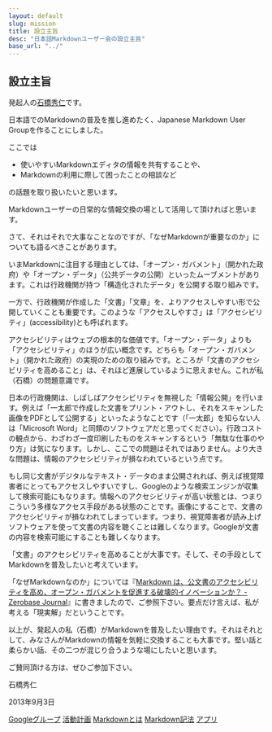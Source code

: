 ```yaml
---
layout: default
slug: mission
title: 設立主旨
desc: "日本語Markdownユーザー会の設立主旨"
base_url: "../"
---
```


## 設立主旨

発起人の[石橋秀仁]です。

日本語でのMarkdownの普及を推し進めたく、Japanese Markdown User Groupを作ることにしました。

ここでは

- 使いやすいMarkdownエディタの情報を共有することや、
- Markdownの利用に際して困ったことの相談など

の話題を取り扱いたいと思います。

Markdownユーザーの日常的な情報交換の場として活用して頂ければと思います。

さて、それはそれで大事なことなのですが、「なぜMarkdownが重要なのか」についても語るべきことがあります。

いまMarkdownに注目する理由としては、「オープン・ガバメント」（開かれた政府）や「オープン・データ」（公共データの公開）といったムーブメントがあります。これは行政機関が持つ「構造化されたデータ」を公開する取り組みです。

一方で、行政機関が作成した「文書」「文章」を、よりアクセスしやすい形で公開していくことも重要です。このような「アクセスしやすさ」は「アクセシビリティ」(accessibility)とも呼ばれます。

アクセシビリティはウェブの根本的な価値です。「オープン・データ」よりも「アクセシビリティ」のほうが広い概念です。どちらも「オープン・ガバメント」（開かれた政府）の実現のための取り組みです。ところが「文書のアクセシビリティを高めること」は、それほど進展しているように思えません。これが私（石橋）の問題意識です。

日本の行政機関は、しばしばアクセシビリティを無視した「情報公開」を行います。例えば「一太郎で作成した文書をプリント・アウトし、それをスキャンした画像をPDFとして公開する」といったようなことです（「一太郎」を知らない人は「Microsoft Word」と同類のソフトウェアだと思ってください）。行政コストの観点から、わざわざ一度印刷したものをスキャンするという「無駄な仕事のやり方」は気になります。しかし、ここでの問題はそれではありません。より大きな問題は、情報のアクセシビリティが損なわれているという点です。

もし同じ文書がデジタルなテキスト・データのまま公開されれば、例えば視覚障害者にとってもアクセスしやすいですし、Googleのような検索エンジンが収集して検索可能にもなります。情報へのアクセシビリティが高い状態とは、つまりこういう多様なアクセス手段がある状態のことです。画像にすることで、文書のアクセシビリティが損なわれてしまっています。つまり、視覚障害者が読み上げソフトウェアを使って文書の内容を聴くことは難しくなります。Googleが文書の内容を検索可能にすることも難しくなります。

「文書」のアクセシビリティを高めることが大事です。そして、その手段としてMarkdownを普及したいと考えています。

「なぜMarkdownなのか」については『[Markdown は、公文書のアクセシビリティを高め、オープン・ガバメントを促進する破壊的イノベーションか？ - Zerobase Journal]』に書きましたので、ご参照下さい。要点だけ言えば、私が考える「現実解」だということです。

以上が、発起人の私（石橋）がMarkdownを普及したい理由です。それはそれとして、みなさんがMarkdownの情報を気軽に交換することも大事です。堅い話と柔らかい話、その二つが混じり合うような場にしたいと思います。

ご賛同頂ける方は、ぜひご参加下さい。

石橋秀仁

2013年9月3日

[石橋秀仁]: http://ja.ishibashihideto.net/
[Markdown は、公文書のアクセシビリティを高め、オープン・ガバメントを促進する破壊的イノベーションか？ - Zerobase Journal]: http://zerobase.jp/blog/2013/03/_markdown.html

<div class="btn-group">
  <a href="{{ site.googlegroup_link }}" class="btn btn-primary btn-lg" onclick="_gaq.push(['_trackEvent', 'Next actions', 'From Top', 'Go markdown-ja']);" target="_blank">Googleグループ</a>
  <a href="{{ site.trello_link }}" class="btn btn-info btn-lg" onclick="_gaq.push(['_trackEvent', 'Next actions', 'From Top', 'To Trello']);" target="_blank">活動計画</a>
  <a href="/what-is-markdown/" class="btn btn-default btn-lg" onclick="_gaq.push(['_trackEvent', 'Next actions', 'From Top', 'Next What-is-markdown']);">Markdownとは</a>
  <a href="/syntax/" class="btn btn-default btn-lg" onclick="_gaq.push(['_trackEvent', 'Next actions', 'From Top', 'To Syntax']);">Markdown記法</a>
  <a href="/apps/" class="btn btn-default btn-lg" onclick="_gaq.push(['_trackEvent', 'Next actions', 'From Top', 'To Apps']);">アプリ</a>
</div>
